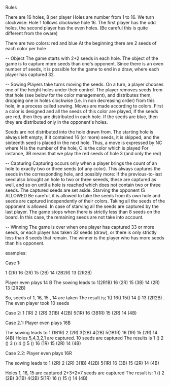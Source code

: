 Rules

There are 16 holes, 8 per player
Holes are number from 1 to 16. We turn clockwise: Hole 1 follows clockwise hole 16. 
The first player has the odd holes, the second player has the even holes.
(Be careful this is quite different from the oware)

There are two colors: red and blue
At the beginning there are 2 seeds of each color per hole

-- Object
The game starts with 2+2 seeds in each hole. The object of the game is to capture more seeds than one's opponent. Since there is an even number of seeds, it is possible for the game to end in a draw, where each player has captured 32.

-- Sowing
Players take turns moving the seeds. On a turn, a player chooses one of the height holes under their control. The player removes seeds from that hole (see below for the color management), and distributes them, dropping one in holes clockwise (i.e. in non decreasing order) from this hole, in a process called sowing. 
Moves are made according to colors. First a color is designed and all the seeds of this color are played, 
If the seeds are red, then they are distributed in each hole. If the seeds are blue, then they are distributed only in the opponent's holes.

Seeds are not distributed into the hole drawn from. The starting hole is always left empty; if it contained 16 (or more) seeds, it is skipped, and the sixteenth seed is placed in the next hole. 
Thus, a move is expressed by NC where N is the number of the hole, C is the color which is played
For instance, 3R means that we play the red seeds of hole 3 (and only the red) 

-- Capturing
Capturing occurs only when a player brings the count of an hole to exactly two or three seeds (of any color). This always captures the seeds in the corresponding hole, and possibly more: If the previous-to-last seed also brought an hole to two or three seeeds, these are captured as well, and so on until a hole is reached which does not contain two or three seeds. The captured seeds are set aside. Starving the opponent IS ALLOWED
Be careful, it is allowed to take the seeds from its own hole and seeds are captured independently of their colors.
Taking all the seeds of the opponent is allowed. In case of starving all the seeds are captured by the last player.
The game stops when there is strictly less than 8 seeds on the board. In this case, the remaining seeds are not take into account.

-- Winning
The game is over when one player has captured 33 or more seeds, or each player has taken 32 seeds (draw), or there is only strictly less than 8 seeds that remain. The winner is the player who has more seeds than his opponent.



examples:
 
Case 1:
 
1 (2R)
16 (2R)  15 (2B) 14 (2B2R) 13 (2R2B)
 
Player even plays 14 B
The sowing leads to
1(2R1B)
16 (2R) 15 (3B) 14 (2R) 13 (2R2B)
 
So, seeds of 1, 16, 15 , 14 are taken
The result is;
1()
16() 15() 14 () 13 (2R2B) . The even player took  10 seeds
 
Case 2:
1 (1R) 2 (2R) 3(1B) 4(2B) 5(1R)
16 (3B1R) 15 (2R) 14 (4B)
 
Case 2.1:
Player even plays 16B
 
The sowing leads to
1 (1B1R) 2 (2R) 3(2B) 4(2B) 5(1B1R)
16 (1R) 15 (2R) 14 (4B)
Holes 5,4,3,2,1 are captured. 10 seeds are captured
The results is
1 () 2 () 3 () 4 () 5 ()
16 (1R) 15 (2R) 14 (4B)
 
Case 2.2:
Player even plays 16R
 
The sowing leads to
1 (2R) 2 (2R) 3(1B) 4(2B) 5(1R)
16 (3B) 15 (2R) 14 (4B)
 
Holes 1, 16, 15 are captured 2+3+2=7 seeds are captured
The result is:
1 () 2 (2B) 3(1B) 4(2B) 5(1R)
16 () 15 () 14 (4B)
